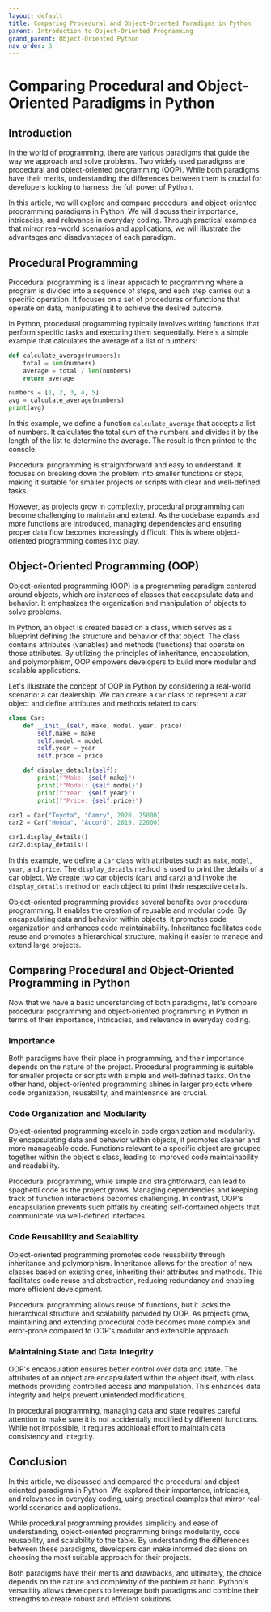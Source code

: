 ```yaml
---
layout: default
title: Comparing Procedural and Object-Oriented Paradigms in Python
parent: Introduction to Object-Oriented Programming
grand_parent: Object-Oriented Python
nav_order: 3
---
```

# Comparing Procedural and Object-Oriented Paradigms in Python

## Introduction

In the world of programming, there are various paradigms that guide the way we approach and solve problems. Two widely used paradigms are procedural and object-oriented programming (OOP). While both paradigms have their merits, understanding the differences between them is crucial for developers looking to harness the full power of Python.

In this article, we will explore and compare procedural and object-oriented programming paradigms in Python. We will discuss their importance, intricacies, and relevance in everyday coding. Through practical examples that mirror real-world scenarios and applications, we will illustrate the advantages and disadvantages of each paradigm.

## Procedural Programming

Procedural programming is a linear approach to programming where a program is divided into a sequence of steps, and each step carries out a specific operation. It focuses on a set of procedures or functions that operate on data, manipulating it to achieve the desired outcome.

In Python, procedural programming typically involves writing functions that perform specific tasks and executing them sequentially. Here's a simple example that calculates the average of a list of numbers:

```python
def calculate_average(numbers):
    total = sum(numbers)
    average = total / len(numbers)
    return average

numbers = [1, 2, 3, 4, 5]
avg = calculate_average(numbers)
print(avg)
```

In this example, we define a function `calculate_average` that accepts a list of numbers. It calculates the total sum of the numbers and divides it by the length of the list to determine the average. The result is then printed to the console.

Procedural programming is straightforward and easy to understand. It focuses on breaking down the problem into smaller functions or steps, making it suitable for smaller projects or scripts with clear and well-defined tasks.

However, as projects grow in complexity, procedural programming can become challenging to maintain and extend. As the codebase expands and more functions are introduced, managing dependencies and ensuring proper data flow becomes increasingly difficult. This is where object-oriented programming comes into play.

## Object-Oriented Programming (OOP)

Object-oriented programming (OOP) is a programming paradigm centered around objects, which are instances of classes that encapsulate data and behavior. It emphasizes the organization and manipulation of objects to solve problems.

In Python, an object is created based on a class, which serves as a blueprint defining the structure and behavior of that object. The class contains attributes (variables) and methods (functions) that operate on those attributes. By utilizing the principles of inheritance, encapsulation, and polymorphism, OOP empowers developers to build more modular and scalable applications.

Let's illustrate the concept of OOP in Python by considering a real-world scenario: a car dealership. We can create a `Car` class to represent a car object and define attributes and methods related to cars:

```python
class Car:
    def __init__(self, make, model, year, price):
        self.make = make
        self.model = model
        self.year = year
        self.price = price

    def display_details(self):
        print(f"Make: {self.make}")
        print(f"Model: {self.model}")
        print(f"Year: {self.year}")
        print(f"Price: {self.price}")

car1 = Car("Toyota", "Camry", 2020, 25000)
car2 = Car("Honda", "Accord", 2019, 22000)

car1.display_details()
car2.display_details()
```

In this example, we define a `Car` class with attributes such as `make`, `model`, `year`, and `price`. The `display_details` method is used to print the details of a car object. We create two car objects (`car1` and `car2`) and invoke the `display_details` method on each object to print their respective details.

Object-oriented programming provides several benefits over procedural programming. It enables the creation of reusable and modular code. By encapsulating data and behavior within objects, it promotes code organization and enhances code maintainability. Inheritance facilitates code reuse and promotes a hierarchical structure, making it easier to manage and extend large projects.

## Comparing Procedural and Object-Oriented Programming in Python

Now that we have a basic understanding of both paradigms, let's compare procedural programming and object-oriented programming in Python in terms of their importance, intricacies, and relevance in everyday coding.

### Importance

Both paradigms have their place in programming, and their importance depends on the nature of the project. Procedural programming is suitable for smaller projects or scripts with simple and well-defined tasks. On the other hand, object-oriented programming shines in larger projects where code organization, reusability, and maintenance are crucial.

### Code Organization and Modularity

Object-oriented programming excels in code organization and modularity. By encapsulating data and behavior within objects, it promotes cleaner and more manageable code. Functions relevant to a specific object are grouped together within the object's class, leading to improved code maintainability and readability.

Procedural programming, while simple and straightforward, can lead to spaghetti code as the project grows. Managing dependencies and keeping track of function interactions becomes challenging. In contrast, OOP's encapsulation prevents such pitfalls by creating self-contained objects that communicate via well-defined interfaces.

### Code Reusability and Scalability

Object-oriented programming promotes code reusability through inheritance and polymorphism. Inheritance allows for the creation of new classes based on existing ones, inheriting their attributes and methods. This facilitates code reuse and abstraction, reducing redundancy and enabling more efficient development.

Procedural programming allows reuse of functions, but it lacks the hierarchical structure and scalability provided by OOP. As projects grow, maintaining and extending procedural code becomes more complex and error-prone compared to OOP's modular and extensible approach.

### Maintaining State and Data Integrity

OOP's encapsulation ensures better control over data and state. The attributes of an object are encapsulated within the object itself, with class methods providing controlled access and manipulation. This enhances data integrity and helps prevent unintended modifications.

In procedural programming, managing data and state requires careful attention to make sure it is not accidentally modified by different functions. While not impossible, it requires additional effort to maintain data consistency and integrity.

## Conclusion

In this article, we discussed and compared the procedural and object-oriented paradigms in Python. We explored their importance, intricacies, and relevance in everyday coding, using practical examples that mirror real-world scenarios and applications.

While procedural programming provides simplicity and ease of understanding, object-oriented programming brings modularity, code reusability, and scalability to the table. By understanding the differences between these paradigms, developers can make informed decisions on choosing the most suitable approach for their projects.

Both paradigms have their merits and drawbacks, and ultimately, the choice depends on the nature and complexity of the problem at hand. Python's versatility allows developers to leverage both paradigms and combine their strengths to create robust and efficient solutions.